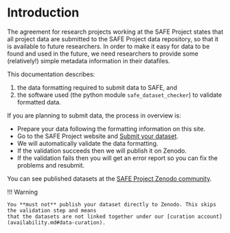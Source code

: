 # Introduction

The agreement for research projects working at the SAFE Project states that all project
data are submitted to the SAFE Project data repository, so that it is available to future
researchers. In order to make it easy for data to be found and used in the future, we need
researchers to provide some (relatively!) simple metadata information in their datafiles.

This documentation describes:

1. the data formatting required to submit data to SAFE, and
2. the software used (the python module `safe_dataset_checker`) to validate formatted data.

If you are planning to submit data, the  process in overview is:

* Prepare your data following the formatting information on this site.
* Go to the SAFE Project website and [Submit your dataset](https://www.safeproject.net/datasets/submit_dataset).
* We will automatically validate the data formatting. 
* If the validation succeeds then we will publish it on Zenodo.
* If the validation fails then you will get an error report so you can fix the problems and resubmit.

You can see published datasets at the  [SAFE Project Zenodo community](https://zenodo.org/communities/safe/).

!!! Warning

    You **must not** publish your dataset directly to Zenodo. This skips the validation step and means
    that the datasets are not linked together under our [curation account](availability.md#data-curation).





